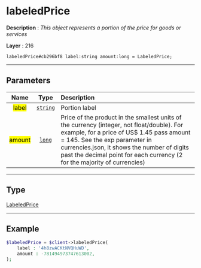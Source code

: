 # labeledPrice

**Description** : *This object represents a portion of the price for goods or services*

**Layer** : 216

```tl
labeledPrice#cb296bf8 label:string amount:long = LabeledPrice;
```

---

## Parameters

| Name | Type | Description |
| :---: | :---: | :--- |
| <mark>label</mark> | [`string`](type/string) | Portion label |
| <mark>amount</mark> | [`long`](type/long) | Price of the product in the smallest units of the currency (integer, not float/double). For example, for a price of US$ 1.45 pass amount = 145. See the exp parameter in currencies.json, it shows the number of digits past the decimal point for each currency (2 for the majority of currencies) |

---

## Type

[LabeledPrice](type/LabeledPrice)

---

## Example

```php
$labeledPrice = $client->labeledPrice(
	label : '4h8zwACKtNVQHuWD',
	amount : -781494973747613002,
);
```